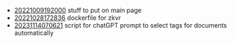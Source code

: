 - [20221009192000](/zet/20221009192000/README.md) stuff to put on main page
- [20221028172836](/zet/20221028172836/README.md) dockerfile for zkvr
- [20231114070621](/zet/20231114070621/README.md) script for chatGPT prompt to select tags for documents automatically
